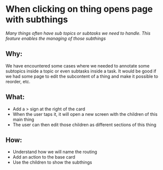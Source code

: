 # When clicking on thing opens page with subthings

_Many things often have sub topics or subtasks we need to handle. This feature enables the managing of those subthings_

## Why:

We have encountered some cases where we needed to annotate some subtopics inside a topic or even subtasks inside a task. It would be good if we had some page to edit the subcontent of a thing and make it possible to reorder, etc.

## What:

- Add a > sign at the right of the card
- When the user taps it, it will open a new screen with the children of this main thing
- The user can then edit those children as different sections of this thing

## How:

- Understand how we will name the routing
- Add an action to the base card
- Use the children to show the subthings
